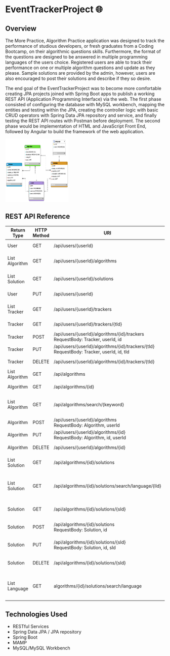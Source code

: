 # EventTrackerProject 🌐

## Overview
The More Practice, Algorithm Practice application was designed to track the performance of studious developers, or fresh graduates from a Coding Bootcamp, on their algorithmic questions skills. Furthermore, the format of the questions are designed to be answered in multiple programming languages of the users choice. Registered users are able to track their performance on one or multiple algorithm questions and update as they please. Sample solutions are provided by the admin, however, users are also encouraged to post their solutions and describe if they so desire.

The end goal of the EventTrackerProject was to become more comfortable creating JPA projects joined with Spring Boot apps to publish a working REST API (Application Programming Interface) via the web. The first phase consisted of configuring the database with MySQL workbench, mapping the entities and testing within the JPA, creating the controller logic with basic CRUD operators with Spring Data JPA repository and service, and finally testing the REST API routes with Postman before deployment. The second phase would be implementation of HTML and JavaScript Front End, followed by Angular to build the framework of the web application.

<img height="200" width="200" src="https://github.com/ai24m/EventTrackerProject/blob/main/DB/algorithmpracticedbschema.png"/>


## REST API Reference
| Return Type      | HTTP Method | URI                  | Purpose            |
|------------------|-------------|----------------------|----------------------------------|
| User            | GET         | /api/users/{userId}  |         Retrieve User      |
| List Algorithm            | GET         | /api/users/{userId}/algorithms  |        Retrieve User Algorithms      |
| List Solution            | GET         | /api/users/{userId}/solutions  |        Retrieve User Solutions      |
| User            | PUT         | /api/users/{userId}  |        Update User      |
| List Tracker            | GET         | /api/users/{userId}/trackers  |         Retrieve User Trackers      |
| Tracker            | GET         | /api/users/{userId}/trackers/{tId}  |         Retrieve a Tracker      |
| Tracker            | POST         | /api/users/{userId}/algorithms/{id}/trackers  <br> RequestBody: Tracker, userId, id  |   Create Tracker     |
| Tracker            | PUT         | /api/users/{userId}/algorithms/{id}/trackers/{tId}  <br> RequestBody: Tracker, userId, id, tId  |    Update Tracker     |
| Tracker            | DELETE         | /api/users/{userId}/algorithms/{id}/trackers/{tId}  |        Update Tracker      |
| List Algorithm            | GET         | /api/algorithms |           Retrieve Algorithms      |
| Algorithm            | GET         | /api/algorithms/{id} |           Retrieve a Algorithm      |
| List Algorithm            | GET       | /api/algorithms/search/{keyword} |          Search Algorithm  with keyword    |
| Algorithm            | POST         | /api/users/{userId}/algorithms <br> RequestBody: Algorithm, userId |   Create a Algorithm     |
| Algorithm            | PUT         | /api/users/{userId}/algorithms/{id} <br> RequestBody: Algorithm, id, userId |  Update a Algorithm     |
| Algorithm            | DELETE       | /api/users/{userId}/algorithms/{id} |   Delete a Algorithm      |
| List Solution             | GET       | /api/algorithms/{id}/solutions |   Retrieve Algorithm Solutions     |
| List Solution             | GET       | /api/algorithms/{id}/solutions/search/language/{lId} |   Retrieve Algorithm Solutions by Language    |
| Solution            | GET       | /api/algorithms/{id}/solutions/{sId} | Retrieve a Algorithm Solution    |
| Solution            | POST       | /api/algorithms/{id}/solutions  <br> RequestBody: Solution, id |  Create a Algorithm Solution   |
| Solution            | PUT       | /api/algorithms/{id}/solutions/{sId}  <br> RequestBody: Solution, id, sId |  Update a Algorithm Solution   |
| Solution            | DELETE       | /api/algorithms/{id}/solutions/{sId} |  Delete a Algorithm Solution    |
| List Language             | GET       | algorithms/{id}/solutions/search/language |  Retrieve Languages of Algorithm Solution   |



## Technologies Used
* RESTful Services
* Spring Data JPA / JPA repository
* Spring Boot
* MAMP
* MySQL/MySQL Workbench
